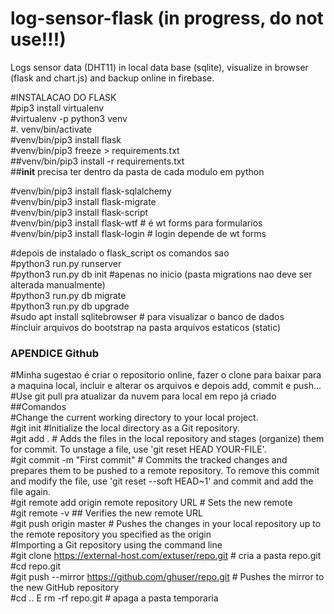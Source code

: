 # log-sensor-flask (in progress, do not use!!!)
Logs sensor data (DHT11) in local data base (sqlite), visualize in browser (flask and chart.js) and backup online in firebase.

#INSTALACAO DO FLASK  
#pip3 install virtualenv  
#virtualenv -p python3 venv  
#. venv/bin/activate  
#venv/bin/pip3 install flask  
#venv/bin/pip3 freeze > requirements.txt  
##venv/bin/pip3 install -r requirements.txt  
##__init__ precisa ter dentro da pasta de cada modulo em python  
  
#venv/bin/pip3 install flask-sqlalchemy  
#venv/bin/pip3 install flask-migrate  
#venv/bin/pip3 install flask-script  
#venv/bin/pip3 install flask-wtf   # é wt forms para formularios  
#venv/bin/pip3 install flask-login # login depende de wt forms  
  
#depois de instalado o flask_script os comandos sao  
#python3 run.py runserver  
#python3 run.py db init #apenas no inicio (pasta migrations nao deve ser alterada manualmente)  
#python3 run.py db migrate   
#python3 run.py db upgrade   
#sudo apt install sqlitebrowser # para visualizar o banco de dados  
#incluir arquivos do bootstrap na pasta arquivos estaticos (static)  
  
### APENDICE Github  
#Minha sugestao é criar o repositorio online, fazer o clone para baixar para a maquina local, incluir e alterar os arquivos e depois add, commit e push...  
#Use git pull pra atualizar da nuvem para local em repo já criado  
##Comandos  
#Change the current working directory to your local project.  
#git init #Initialize the local directory as a Git repository.  
#git add . # Adds the files in the local repository and stages (organize) them for commit. To unstage a file, use 'git reset HEAD YOUR-FILE'.  
#git commit -m "First commit" # Commits the tracked changes and prepares them to be pushed to a remote repository. To remove this commit and modify the file, use 'git reset --soft HEAD~1' and commit and add the file again.  
#git remote add origin remote repository URL # Sets the new remote  
#git remote -v ## Verifies the new remote URL  
#git push origin master # Pushes the changes in your local repository up to the remote repository you specified as the origin  
#Importing a Git repository using the command line  
#git clone https://external-host.com/extuser/repo.git # cria a pasta repo.git  
#cd repo.git  
#git push --mirror https://github.com/ghuser/repo.git # Pushes the mirror to the new GitHub repository  
#cd .. E rm -rf repo.git # apaga a pasta temporaria  
